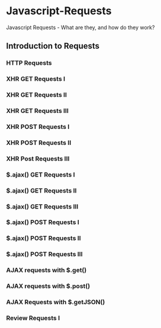 # Javascript-Requests

Javascript Requests - What are they, and how do they work?

## Introduction to Requests

### HTTP Requests

### XHR GET Requests I

### XHR GET Requests II

### XHR GET Requests III

### XHR POST Requests I

### XHR POST Requests II

### XHR Post Requests III

### $.ajax() GET Requests I

### $.ajax() GET Requests II

### $.ajax() GET Requests III

### $.ajax() POST Requests I

### $.ajax() POST Requests II

### $.ajax() POST Requests III

### AJAX requests with $.get()

### AJAX requests with $.post()

### AJAX Requests with $.getJSON()

### Review Requests I
